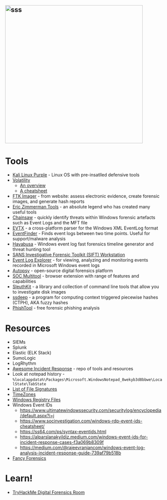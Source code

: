 ## <img width="441" alt="sss" src="placeholder" />

# Tools

- [Kali Linux Purple](https://www.kali.org/blog/kali-linux-2023-1-release/#kali-purple) - Linux OS with pre-insatlled defensive tools
- [Volatility](https://www.volatilityfoundation.org/releases)
  - [An overview](https://www.osforensics.com/tools/volatility-workbench.html)
  - [A cheatsheet](https://blog.onfvp.com/post/volatility-cheatsheet/)
- [FTK Imager](https://www.exterro.com/ftk-product-downloads/ftk-imager-version-4-7-1) - from website: assess electronic evidence, create forensic images, and generate hash reports
- [Eric Zimmerman Tools](https://ericzimmerman.github.io/#!index.md) - an absolute legend who has created many useful tools
- [Chainsaw](https://github.com/WithSecureLabs/chainsaw) - quickly identify threats within Windows forensic artefacts such as Event Logs and the MFT file
- [EVTX](https://github.com/omerbenamram/evtx) - a cross-platform parser for the Windows XML EventLog format
- [EventFinder](https://github.com/BeanBagKing/EventFinder2) - Finds event logs between two time points. Useful for support/malware analysis
- [Hayabusa](https://github.com/Yamato-Security/hayabusa) - Windows event log fast forensics timeline generator and threat hunting tool
- [SANS Investigative Forensic Toolkit (SIFT) Workstation](https://www.sans.org/tools/sift-workstation/)
- [Event Log Explorer](https://eventlogxp.com/) - for viewing, analyzing and monitoring events recorded in Microsoft Windows event logs
- [Autopsy](https://www.autopsy.com/) - open-source digital forensics platform
- [SOC Multitool](https://github.com/zdhenard42/SOC-Multitool) - browser extension with range of features and capabilities
- [SleuthKit](https://www.sleuthkit.org/sleuthkit/index.php) - a library and collection of command line tools that allow you to investigate disk images
- [ssdeep](https://ssdeep-project.github.io/ssdeep/index.html) - a program for computing context triggered piecewise hashes (CTPH), AKA fuzzy hashes
- [PhishTool](https://www.phishtool.com/) - free forensic phishing analysis

# Resources

- SIEMs
- Splunk
- Elastic (ELK Stack)
- SumoLogic
- LogRhythm
- [Awesome Incident Response](https://github.com/meirwah/awesome-incident-response) - repo of tools and resources
- Look at notepad history - `%localappdata%\Packages\Microsoft.WindowsNotepad_8wekyb3d8bbwe\LocalState\TabState`
- [List of File Signatures](https://en.wikipedia.org/wiki/List_of_file_signatures)
- [TimeZones](https://github.com/dbak5/BeginnerCybersecurityGuides/blob/main/TimeZones.md)
- [Windows Registry Files](https://github.com/dbak5/BeginnerCybersecurityGuides/blob/main/WindowsRegistry.md)
- Windows Event IDs
  - https://www.ultimatewindowssecurity.com/securitylog/encyclopedia/default.aspx?i=j
  - https://www.socinvestigation.com/windows-rdp-event-ids-cheatsheet/
  - https://ss64.com/ps/syntax-eventids.html
  - https://alparslanakyildiz.medium.com/windows-event-ids-for-incident-response-cases-f3a069b8309f
  - https://medium.com/@rajeevranjancom/windows-event-log-analysis-incident-response-guide-739af79b518b
- [Fancy Forensics](https://www.fancy4n6.com/docs/shanna-daly/as-seen-on/)

# Learn!

- [TryHackMe Digital Forensics Room](https://tryhackme.com/module/digital-forensics-and-incident-response)
